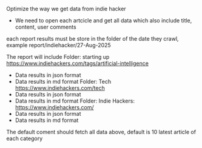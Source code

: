 Optimize the way we get data from indie hacker
* We need to open each artcicle and get all data which also include title, content, user comments

each report results must be store in the folder of the date they crawl, example report/indiehacker/27-Aug-2025

The report will include
Folder: starting up https://www.indiehackers.com/tags/artificial-intelligence
* Data results in json format
* Data results in md format
Folder: Tech https://www.indiehackers.com/tech
* Data results in json format
* Data results in md format
Folder: Indie Hackers: https://www.indiehackers.com/
* Data results in json format
* Data results in md format

The default coment should fetch all data above, default is 10 latest article of each category